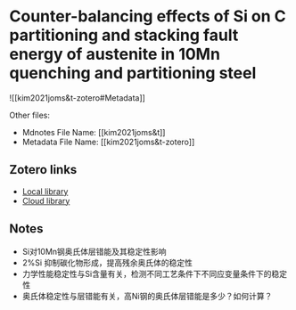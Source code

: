 # Counter-balancing effects of Si on C partitioning and stacking fault energy of austenite in 10Mn quenching and partitioning steel

![[kim2021joms&t-zotero#Metadata]]

Other files:
* Mdnotes File Name: [[kim2021joms&t]]
* Metadata File Name: [[kim2021joms&t-zotero]]

##  Zotero links
* [Local library](zotero://select/items/1_4V43KYKN)
* [Cloud library](http://zotero.org/users/936333/items/4V43KYKN)

## Notes
- Si对10Mn钢奥氏体层错能及其稳定性影响
- 2%Si 抑制碳化物形成，提高残余奥氏体的稳定性
- 力学性能稳定性与Si含量有关，检测不同工艺条件下不同应变量条件下的稳定性
- 奥氏体稳定性与层错能有关，高Ni钢的奥氏体层错能是多少？如何计算？ 